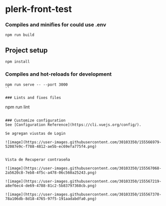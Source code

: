 # plerk-front-test

### Compiles and minifies for could use .env
```
npm run build
```

## Project setup
```
npm install
```

### Compiles and hot-reloads for development
```
npm run serve -- --port 3000
``

### Lints and fixes files
```
npm run lint
```

### Customize configuration
See [Configuration Reference](https://cli.vuejs.org/config/).

Se agregan viustas de Login

![image](https://user-images.githubusercontent.com/30103350/155566979-52087e9c-f788-4812-ae5b-ec69efa775f4.png)


Vista de Recuperar contraseña

![image](https://user-images.githubusercontent.com/30103350/155567068-2a5620c8-7eb8-4f5c-a478-06c560a25243.png)

![image](https://user-images.githubusercontent.com/30103350/155567219-a8ef6ec4-de69-4788-81c2-5b83797368cb.png)

![image](https://user-images.githubusercontent.com/30103350/155567370-78a106db-8d18-4765-97f5-191aadabdfa0.png)



